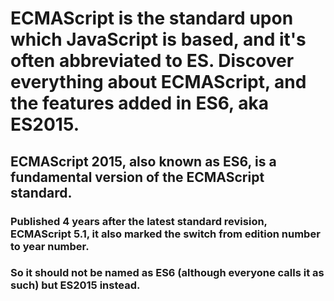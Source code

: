 # ECMAScript is the standard upon which JavaScript is based, and it's often abbreviated to ES. Discover everything about ECMAScript, and the features added in ES6, aka ES2015.

## ECMAScript 2015, also known as ES6, is a fundamental version of the ECMAScript standard.

### Published 4 years after the latest standard revision, ECMAScript 5.1, it also marked the switch from edition number to year number.

### So it should not be named as ES6 (although everyone calls it as such) but ES2015 instead.